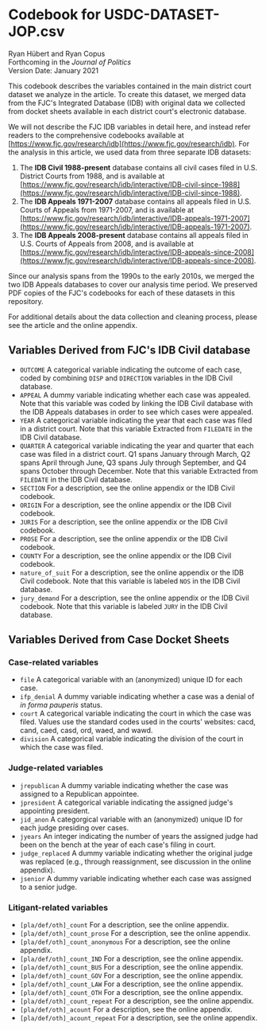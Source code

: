# Codebook for USDC-DATASET-JOP.csv

Ryan Hübert and Ryan Copus  
Forthcoming in the _Journal of Politics_  
Version Date: January 2021

This codebook describes the variables contained in the main district court 
dataset we analyze in the article. To create this dataset, we merged data from
the FJC's Integrated Database (IDB) with original data we collected from docket
sheets available in each district court's electronic database.

We will not describe the FJC IDB variables in detail here, and instead refer 
readers to the comprehensive codebooks available at 
[https://www.fjc.gov/research/idb](https://www.fjc.gov/research/idb). For the 
analysis in this article, we used data from three separate IDB datasets:

1. The **IDB Civil 1988-present** database contains all civil cases filed in 
   U.S. District Courts from 1988, and is available at 
   [https://www.fjc.gov/research/idb/interactive/IDB-civil-since-1988](https://www.fjc.gov/research/idb/interactive/IDB-civil-since-1988).  
2. The **IDB Appeals 1971-2007** database contains all appeals filed in 
   U.S. Courts of Appeals from 1971-2007, and is available at 
   [https://www.fjc.gov/research/idb/interactive/IDB-appeals-1971-2007](https://www.fjc.gov/research/idb/interactive/IDB-appeals-1971-2007).
3. The **IDB Appeals 2008-present** database contains all appeals filed in 
   U.S. Courts of Appeals from 2008, and is available at 
   [https://www.fjc.gov/research/idb/interactive/IDB-appeals-since-2008](https://www.fjc.gov/research/idb/interactive/IDB-appeals-since-2008).

Since our analysis spans from the 1990s to the early 2010s, we merged the two 
IDB Appeals databases to cover our analysis time period. We preserved PDF copies 
of the FJC's codebooks for each of these datasets in this repository.

For additional details about the data collection and cleaning process, please 
see the article and the online appendix.

## Variables Derived from FJC's IDB Civil database

- `OUTCOME` A categorical variable indicating the outcome of each case, coded by 
  combining `DISP` and `DIRECTION` variables in the IDB Civil database.   
- `APPEAL` A dummy variable indicating whether each case was appealed. Note that 
  this variable was coded by linking the IDB Civil database with the IDB Appeals 
  databases in order to see which cases were appealed.
- `YEAR` A categorical variable indicating the year that each case was filed in 
  a district court. Note that this variable Extracted from `FILEDATE` in the 
  IDB Civil database.
- `QUARTER` A categorical variable indicating the year and quarter that each 
  case was filed in a district court. Q1 spans January through March, Q2 spans 
  April through June, Q3 spans July through September, and Q4 spans October 
  through December. Note that this variable Extracted from `FILEDATE` in the 
  IDB Civil database.
- `SECTION` For a description, see the online appendix or the IDB Civil codebook.
- `ORIGIN` For a description, see the online appendix or the IDB Civil codebook.  
- `JURIS` For a description, see the online appendix or the IDB Civil codebook.  
- `PROSE` For a description, see the online appendix or the IDB Civil codebook.  
- `COUNTY` For a description, see the online appendix or the IDB Civil codebook.  
- `nature_of_suit` For a description, see the online appendix or the IDB Civil codebook. 
  Note that this variable is labeled `NOS` in the IDB Civil database.
- `jury_demand` For a description, see the online appendix or the IDB Civil codebook. 
  Note that this variable is labeled `JURY` in the IDB Civil database. 

## Variables Derived from Case Docket Sheets

### Case-related variables
- `file` A categorical variable with an (anonymized) unique ID for each case.
- `ifp_denial` A dummy variable indicating whether a case was a denial of _in 
  forma pauperis_ status. 
- `court` A categorical variable indicating the court in which the case was 
  filed. Values use the standard codes used in the courts' websites: cacd, cand, 
  caed, casd, ord, waed, and wawd.
- `division` A categorical variable indicating the division of the court in 
  which the case was filed. 

### Judge-related variables
- `jrepublican` A dummy variable indicating whether the case was assigned to a 
  Republican appointee.
- `jpresident` A categorical variable indicating the assigned judge's appointing
  president. 
- `jid_anon` A categorgical variable with an (anonymized) unique ID for each 
  judge presiding over cases. 
- `jyears` An integer indicating the number of years the assigned judge had been 
  on the bench at the year of each case's filing in court. 
- `judge_replaced` A dummy variable indicating whether the original judge was 
  replaced (e.g., through reassignment, see discussion in the online appendix). 
- `jsenior` A dummy variable indicating whether each case was assigned to a 
  senior judge. 

### Litigant-related variables
- `[pla/def/oth]_count` For a description, see the online appendix.
- `[pla/def/oth]_count_prose` For a description, see the online appendix.
- `[pla/def/oth]_count_anonymous` For a description, see the online appendix.
- `[pla/def/oth]_count_IND` For a description, see the online appendix.
- `[pla/def/oth]_count_BUS` For a description, see the online appendix.
- `[pla/def/oth]_count_GOV` For a description, see the online appendix.
- `[pla/def/oth]_count_LAW` For a description, see the online appendix.
- `[pla/def/oth]_count_OTH` For a description, see the online appendix.
- `[pla/def/oth]_count_repeat` For a description, see the online appendix.
- `[pla/def/oth]_acount` For a description, see the online appendix.
- `[pla/def/oth]_acount_repeat` For a description, see the online appendix.

